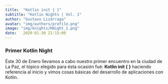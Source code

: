 ```yaml
---
title:  "Kotlin init { }"
subtitle: "Kotlin Nights | Vol. 1"
author: "Gustavo Lizárraga"
avatar: "img/authors/profile.png"
image: "img/knights/KNight_1.png"
date:   2020-01-30 21:15:00
---
```


### Primer Kotlin Night

Éste 30 de Enero llevamos a cabo nuestro primer encuentro en la ciudad de La Paz, el tópico elegido para ésta ocasión fué: **Kotlin init { }** haciendo referencia al inicio y vimos cosas básicas del desarrollo de aplicaciones con Kotlin.